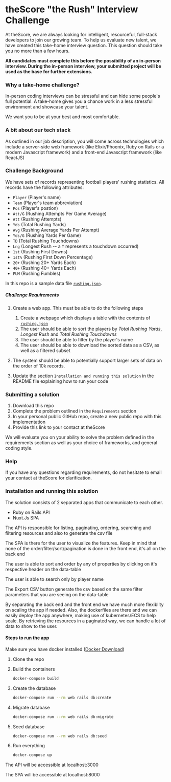 # theScore "the Rush" Interview Challenge
At theScore, we are always looking for intelligent, resourceful, full-stack developers to join our growing team. To help us evaluate new talent, we have created this take-home interview question. This question should take you no more than a few hours.

**All candidates must complete this before the possibility of an in-person interview. During the in-person interview, your submitted project will be used as the base for further extensions.**

### Why a take-home challenge?
In-person coding interviews can be stressful and can hide some people's full potential. A take-home gives you a chance work in a less stressful environment and showcase your talent.

We want you to be at your best and most comfortable.

### A bit about our tech stack
As outlined in our job description, you will come across technologies which include a server-side web framework (like Elixir/Phoenix, Ruby on Rails or a modern Javascript framework) and a front-end Javascript framework (like ReactJS)

### Challenge Background
We have sets of records representing football players' rushing statistics. All records have the following attributes:
* `Player` (Player's name)
* `Team` (Player's team abbreviation)
* `Pos` (Player's postion)
* `Att/G` (Rushing Attempts Per Game Average)
* `Att` (Rushing Attempts)
* `Yds` (Total Rushing Yards)
* `Avg` (Rushing Average Yards Per Attempt)
* `Yds/G` (Rushing Yards Per Game)
* `TD` (Total Rushing Touchdowns)
* `Lng` (Longest Rush -- a `T` represents a touchdown occurred)
* `1st` (Rushing First Downs)
* `1st%` (Rushing First Down Percentage)
* `20+` (Rushing 20+ Yards Each)
* `40+` (Rushing 40+ Yards Each)
* `FUM` (Rushing Fumbles)

In this repo is a sample data file [`rushing.json`](/rushing.json).

##### Challenge Requirements
1. Create a web app. This must be able to do the following steps
    1. Create a webpage which displays a table with the contents of [`rushing.json`](/rushing.json)
    2. The user should be able to sort the players by _Total Rushing Yards_, _Longest Rush_ and _Total Rushing Touchdowns_
    3. The user should be able to filter by the player's name
    4. The user should be able to download the sorted data as a CSV, as well as a filtered subset
    
2. The system should be able to potentially support larger sets of data on the order of 10k records.

3. Update the section `Installation and running this solution` in the README file explaining how to run your code

### Submitting a solution
1. Download this repo
2. Complete the problem outlined in the `Requirements` section
3. In your personal public GitHub repo, create a new public repo with this implementation
4. Provide this link to your contact at theScore

We will evaluate you on your ability to solve the problem defined in the requirements section as well as your choice of frameworks, and general coding style.

### Help
If you have any questions regarding requirements, do not hesitate to email your contact at theScore for clarification.

### Installation and running this solution

The solution consists of 2 separated apps that communicate to each other.

* Ruby on Rails API
* Nuxt.Js SPA
  

The API is responsible for listing, paginating, ordering, searching and filtering resources and also to generate the csv file

The SPA is there for the user to visualize the features. Keep in mind that none of the order/filter/sort/pagination is done in the front end, it's all on the back end

The user is able to sort and order by any of properties by clicking on it's respective header on the data-table

The user is able to search only by player name

The Export CSV button generate the csv based on the same filter parameters that you are seeing on the data-table

By separating the back end and the front end we have much more flexiblity on scaling the app if needed. Also, the dockerfiles are there and we can easily deploy the app anywhere, making use of kubernetes/ECS to help scale.
By retrieving the resources in a paginated way, we can handle a lot of data to show to the user.

#### Steps to run the app
    
Make sure you have docker installed ([Docker Download](https://www.docker.com/products/docker-desktop))

1. Clone the repo
2. Build the containers
    ```bash
    docker-compose build
    ```
3. Create the database
   ```bash
   docker-compose run --rm web rails db:create
   ```

4. Migrate database
   ```bash
   docker-compose run --rm web rails db:migrate
   ```
    
5. Seed database
   ```bash
   docker-compose run --rm web rails db:seed
   ```

6. Run everything
   ```bash
   docker-compose up
   ```

The API will be accessible at localhost:3000

The SPA will be accessible at localhost:8000






